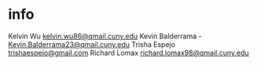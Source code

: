 # info

Kelvin Wu
kelvin.wu86@qmail.cuny.edu
Kevin Balderrama - Kevin.Balderrama23@qmail.cuny.edu
Trisha Espejo
trishaespejo@gmail.com
Richard Lomax
richard.lomax98@qmail.cuny.edu
